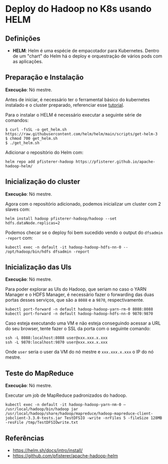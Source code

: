 # Deploy do Hadoop no K8s usando HELM

## Definições
* **HELM**: Helm é uma espécie de empacotador para Kubernetes. Dentro de um "chart" do Helm há o deploy e orquestração de vários pods com as aplicações.

## Preparação e Instalação

**Execução**: Nó mestre.

Antes de iniciar, é necessário ter o ferramental básico do kubernetes instalado e o cluster preparado, referenciar esse [tutorial](https://github.com/eduardoluizgs/dataops/blob/main/install-kubernetes.md).

Para o instalar o HELM é necessário executar a seguinte série de comandos:
```
$ curl -fsSL -o get_helm.sh https://raw.githubusercontent.com/helm/helm/main/scripts/get-helm-3
$ chmod 700 get_helm.sh
$ ./get_helm.sh
```
Adicionar o repositório do Helm com:
```
helm repo add pfisterer-hadoop https://pfisterer.github.io/apache-hadoop-helm/
```

## Inicialização do cluster

**Execução**: Nó mestre.

Agora com o repositório adicionado, podemos inicializar um cluster com 2 slaves com:

```
helm install hadoop pfisterer-hadoop/hadoop --set hdfs.dataNode.replicas=2
```

Podemos checar se o deploy foi bem sucedido vendo o output do `dfsadmin -report` com:

```
kubectl exec -n default -it hadoop-hadoop-hdfs-nn-0 -- /opt/hadoop/bin/hdfs dfsadmin -report
```

## Inicialização das UIs

**Execução**: Nó mestre.

Para poder explorar as UIs do Hadoop, que seriam no caso o YARN Manager e o HDFS Manager, é necessário fazer o forwarding das duas portas desses serviços, que são a `8088` e a `9870`, respectivamente.

```
kubectl port-forward -n default hadoop-hadoop-yarn-rm-0 8088:8088
kubectl port-forward -n default hadoop-hadoop-hdfs-nn-0 9870:9870
```
Caso esteja executando uma VM e não esteja conseguindo acessar a URL do seu browser, tente fazer o SSL da porta com o seguinte comando:

```
ssh -L 8088:localhost:8088 user@xxx.xxx.x.xxx
ssh -L 9870:localhost:9870 user@xxx.xxx.x.xxx
```

Onde `user` seria o user da VM do nó mestre e `xxx.xxx.x.xxx` o IP do nó mestre. 

## Teste do MapReduce

**Execução**: Nó mestre.

Executar um job de MapReduce padronizados do hadoop.

```
kubectl exec -n default -it hadoop-hadoop-yarn-nm-0 — /usr/local/hadoop/bin/hadoop jar /usr/local/hadoop/share/hadoop/mapreduce/hadoop-mapreduce-client-jobclient-3.3.0-tests.jar TestDFSIO -write -nrFiles 5 -fileSize 128MB -resFile /tmp/TestDFSIOwrite.txt
```


## Referências
* https://helm.sh/docs/intro/install/
* https://github.com/pfisterer/apache-hadoop-helm
